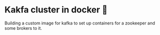 # Kakfa cluster in docker :whale:

Building a custom image for kafka to set up containers for a zookeeper and some brokers to it.
